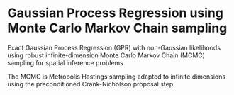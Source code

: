 # Gaussian Process Regression using Monte Carlo Markov Chain sampling
Exact Gaussian Process Regression (GPR) with non-Gaussian likelihoods using robust infinite-dimension Monte Carlo Markov Chain (MCMC) sampling for spatial inference problems. 

The MCMC is Metropolis Hastings sampling adapted to infinite dimensions using the preconditioned Crank-Nicholson proposal step.
